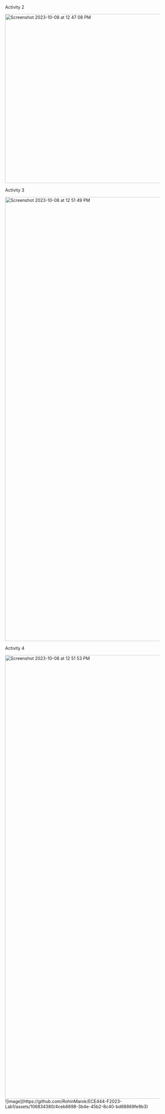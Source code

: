 Activity 2

<img width="548" alt="Screenshot 2023-10-08 at 12 47 08 PM" src="https://github.com/RohinMarok/ECE444-F2023-Lab1/assets/106834380/e894e41b-9ee0-4687-a6fd-43974b9fabfd">


Activity 3

<img width="1440" alt="Screenshot 2023-10-08 at 12 51 49 PM" src="https://github.com/RohinMarok/ECE444-F2023-Lab1/assets/106834380/ef81411e-0951-47d4-8357-39cdbb9cf697">

Activity 4

<img width="1438" alt="Screenshot 2023-10-08 at 12 51 53 PM" src="https://github.com/RohinMarok/ECE444-F2023-Lab1/assets/106834380/644eb612-bc14-4145-826d-eddb3edca909">
![image](https://github.com/RohinMarok/ECE444-F2023-Lab1/assets/106834380/4ceb6698-3b4e-45b2-8c40-bd68869fe9b3)
